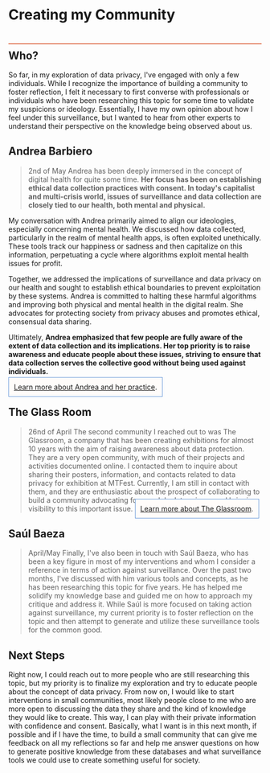 # Creating my Community
<div style="height:2px; background-color: #E17858; margin-top: 40px; margin-bottom: -20px;"></div>

## Who? 
So far, in my exploration of data privacy, I've engaged with only a few individuals. While I recognize the importance of building a community to foster reflection, I felt it necessary to first converse with professionals or individuals who have been researching this topic for some time to validate my suspicions or ideology. Essentially, I have my own opinion about how I feel under this surveillance, but I wanted to hear from other experts to understand their perspective on the knowledge being observed about us.

## Andrea Barbiero
>2nd of May
Andrea has been deeply immersed in the concept of digital health for quite some time. **Her focus has been on establishing ethical data collection practices with consent. In today's capitalist and multi-crisis world, issues of surveillance and data collection are closely tied to our health, both mental and physical.**

My conversation with Andrea primarily aimed to align our ideologies, especially concerning mental health. We discussed how data collected, particularly in the realm of mental health apps, is often exploited unethically. These tools track our happiness or sadness and then capitalize on this information, perpetuating a cycle where algorithms exploit mental health issues for profit.

Together, we addressed the implications of surveillance and data privacy on our health and sought to establish ethical boundaries to prevent exploitation by these systems. Andrea is committed to halting these harmful algorithms and improving both physical and mental health in the digital realm. She advocates for protecting society from privacy abuses and promotes ethical, consensual data sharing.

Ultimately, **Andrea emphasized that few people are fully aware of the extent of data collection and its implications. Her top priority is to raise awareness and educate people about these issues, striving to ensure that data collection serves the collective good without being used against individuals.**

<span style="background-color: #FFFCFA; padding: 10px; border: 1px solid #699ADA;"> [Learn more about Andrea and her practice](https://www.linkedin.com/in/abarbiero/).</span>

## The Glass Room
>26nd of April
The second community I reached out to was The Glassroom, a company that has been creating exhibitions for almost 10 years with the aim of raising awareness about data protection. They are a very open community, with much of their projects and activities documented online. I contacted them to inquire about sharing their posters, information, and contacts related to data privacy for exhibition at MTFest. Currently, I am still in contact with them, and they are enthusiastic about the prospect of collaborating to build a community advocating for people's data privacy and bringing visibility to this important issue.
<span style="background-color: #FFFCFA; padding: 10px; border: 1px solid #699ADA;"> [Learn more about The Glassroom](https://www.theglassroom.org/misinformation/).</span>

## Saúl Baeza
> April/May
Finally, I've also been in touch with Saúl Baeza, who has been a key figure in most of my interventions and whom I consider a reference in terms of action against surveillance. Over the past two months, I've discussed with him various tools and concepts, as he has been researching this topic for five years. He has helped me solidify my knowledge base and guided me on how to approach my critique and address it. While Saúl is more focused on taking action against surveillance, my current priority is to foster reflection on the topic and then attempt to generate and utilize these surveillance tools for the common good.

## Next Steps
Right now, I could reach out to more people who are still researching this topic, but my priority is to finalize my exploration and try to educate people about the concept of data privacy. From now on, I would like to start interventions in small communities, most likely people close to me who are more open to discussing the data they share and the kind of knowledge they would like to create. This way, I can play with their private information with confidence and consent. Basically, what I want is in this next month, if possible and if I have the time, to build a small community that can give me feedback on all my reflections so far and help me answer questions on how to generate positive knowledge from these databases and what surveillance tools we could use to create something useful for society.
